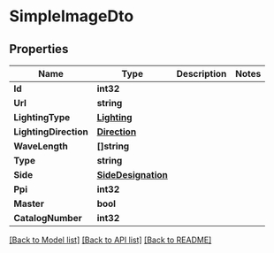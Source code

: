 # SimpleImageDto

## Properties

Name | Type | Description | Notes
------------ | ------------- | ------------- | -------------
**Id** | **int32** |  | 
**Url** | **string** |  | 
**LightingType** | [**Lighting**](Lighting.md) |  | 
**LightingDirection** | [**Direction**](Direction.md) |  | 
**WaveLength** | **[]string** |  | 
**Type** | **string** |  | 
**Side** | [**SideDesignation**](SideDesignation.md) |  | 
**Ppi** | **int32** |  | 
**Master** | **bool** |  | 
**CatalogNumber** | **int32** |  | 

[[Back to Model list]](../README.md#documentation-for-models) [[Back to API list]](../README.md#documentation-for-api-endpoints) [[Back to README]](../README.md)



